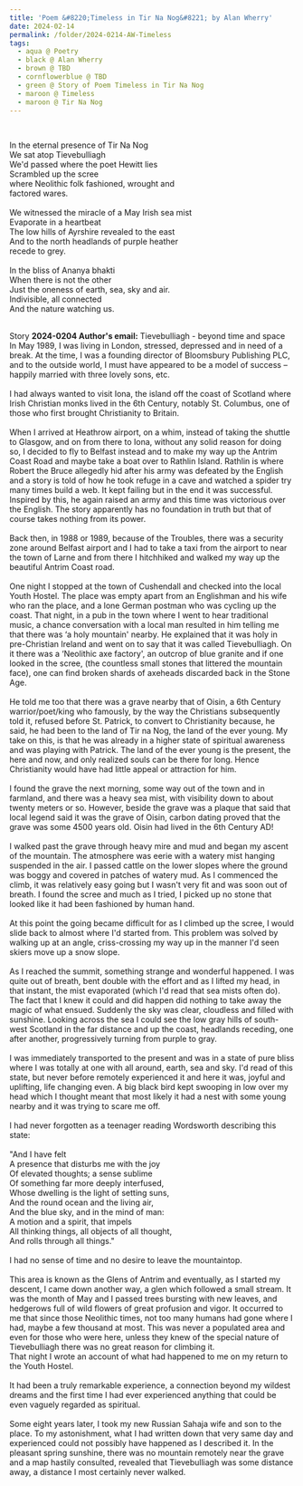 ```yaml
---
title: 'Poem &#8220;Timeless in Tir Na Nog&#8221; by Alan Wherry'
date: 2024-02-14
permalink: /folder/2024-0214-AW-Timeless
tags:
  - aqua @ Poetry
  - black @ Alan Wherry
  - brown @ TBD
  - cornflowerblue @ TBD
  - green @ Story of Poem Timeless in Tir Na Nog
  - maroon @ Timeless
  - maroon @ Tir Na Nog
---
```


<br>

<p>
In the eternal presence of Tir Na Nog<br>
We sat atop Tievebulliagh<br>
We'd passed where the poet Hewitt lies<br>
Scrambled up the scree<br>
where Neolithic folk fashioned, wrought and<br>
factored wares.<br>
<br>
We witnessed the miracle of a May Irish sea mist<br>
Evaporate in a heartbeat<br>
The low hills of Ayrshire revealed to the east<br>
And to the north headlands of purple heather<br>
recede to grey.<br>
<br>
In the bliss of Ananya bhakti<br>
When there is not the other<br>
Just the oneness of earth, sea, sky and air.<br>
Indivisible, all connected<br>
And the nature watching us.<br>
</p>

<br>

<wave-list>
<list-title color="DarkSeaGreen" width="40">Story</list-title>
  <list-item color="BlanchedAlmond"  width="280"><b>2024-0204 Author's email:</b> Tievebulliagh - beyond time and space<br>
In May 1989, I was living in London, stressed, depressed and in need of a break. At the time, I was a founding director of Bloomsbury Publishing PLC, and to the outside world, I must have appeared to be a model of success – happily married with three lovely sons, etc.<br>
<br>
I had always wanted to visit Iona, the island off the coast of Scotland where Irish Christian monks lived in the 6th Century, notably St. Columbus, one of those who first brought Christianity to Britain.<br>
<br>
When I arrived at Heathrow airport, on a whim, instead of taking the shuttle to Glasgow, and on from there to Iona, without any solid reason for doing so, I decided to fly to Belfast instead and to make my way up the Antrim Coast Road and maybe take a boat over to Rathlin Island. Rathlin is where Robert the Bruce allegedly hid after his army was defeated by the English and a story is told of how he took refuge in a cave and watched a spider try many times build a web. It kept failing but in the end it was successful. Inspired by this, he again raised an army and this time was victorious over the English. The story apparently has no foundation in truth but that of course takes nothing from its power.<br>
<br>
Back then, in 1988 or 1989, because of the Troubles, there was a security zone around Belfast airport and I had to take a taxi from the airport to near the town of Larne and from there I hitchhiked and walked my way up the beautiful Antrim Coast road.<br>
<br>
One night I stopped at the town of Cushendall and checked into the local Youth Hostel. The place was empty apart from an Englishman and his wife who ran the place, and a lone German postman who was cycling up the coast. That night, in a pub in the town where I went to hear traditional music, a chance conversation with a local man resulted in him telling me that there was ‘a holy mountain' nearby. He explained that it was holy in pre-Christian Ireland and went on to say that it was called Tievebulliagh. On it there was a ‘Neolithic axe factory', an outcrop of blue granite and if one looked in the scree, (the countless small stones that littered the mountain face), one can find broken shards of axeheads discarded back in the Stone Age.<br>
<br>
He told me too that there was a grave nearby that of Oisin, a 6th Century warrior/poet/king who famously, by the way the Christians subsequently told it, refused before St. Patrick, to convert to Christianity because, he said, he had been to the land of Tir na Nog, the land of the ever young. My take on this, is that he was already in a higher state of spiritual awareness and was playing with Patrick. The land of the ever young is the present, the here and now, and only realized souls can be there for long. Hence Christianity would have had little appeal or attraction for him.<br>
<br>
I found the grave the next morning, some way out of the town and in farmland, and there was a heavy sea mist, with visibility down to about twenty meters or so. However, beside the grave was a plaque that said that local legend said it was the grave of Oisin, carbon dating proved that the grave was some 4500 years old. Oisin had lived in the 6th Century AD!<br>
<br>
I walked past the grave through heavy mire and mud and began my ascent of the mountain. The atmosphere was eerie with a watery mist hanging suspended in the air. I passed cattle on the lower slopes where the ground was boggy and covered in patches of watery mud. As I commenced the climb, it was relatively easy going but I wasn't very fit and was soon out of breath. I found the scree and much as I tried, I picked up no stone that looked like it had been fashioned by human hand.<br>
<br>
At this point the going became difficult for as I climbed up the scree, I would slide back to almost where I'd started from. This problem was solved by walking up at an angle, criss-crossing my way up in the manner I'd seen skiers move up a snow slope.<br>
<br>
As I reached the summit, something strange and wonderful happened. I was quite out of breath, bent double with the effort and as I lifted my head, in that instant, the mist evaporated (which I'd read that sea mists often do). The fact that I knew it could and did happen did nothing to take away the magic of what ensued. Suddenly the sky was clear, cloudless and filled with sunshine. Looking across the sea I could see the low gray hills of south-west Scotland in the far distance and up the coast, headlands receding, one after another, progressively turning from purple to gray.<br>
<br>
I was immediately transported to the present and was in a state of pure bliss where I was totally at one with all around, earth, sea and sky. I'd read of this state, but never before remotely experienced it and here it was, joyful and uplifting, life changing even. A big black bird kept swooping in low over my head which I thought meant that most likely it had a nest with some young nearby and it was trying to scare me off.<br>
<br>
I had never forgotten as a teenager reading Wordsworth describing this state:<br>
<br>
"And I have felt<br>
A presence that disturbs me with the joy<br>
Of elevated thoughts; a sense sublime<br>
Of something far more deeply interfused,<br>
Whose dwelling is the light of setting suns,<br>
And the round ocean and the living air,<br>
And the blue sky, and in the mind of man:<br>
A motion and a spirit, that impels<br>
All thinking things, all objects of all thought,<br>
And rolls through all things."<br>
<br>
I had no sense of time and no desire to leave the mountaintop.<br>
<br>
This area is known as the Glens of Antrim and eventually, as I started my descent, I came down another way, a glen which followed a small stream. It was the month of May and I passed trees bursting with new leaves, and hedgerows full of wild flowers of great profusion and vigor. It occurred to me that since those Neolithic times, not too many humans had gone where I had, maybe a few thousand at most. This was never a populated area and even for those who were here, unless they knew of the special nature of Tievebulliagh there was no great reason for climbing it.<br>
That night I wrote an account of what had happened to me on my return to the Youth Hostel.<br>
<br>
It had been a truly remarkable experience, a connection beyond my wildest dreams and the first time I had ever experienced anything that could be even vaguely regarded as spiritual.<br>
<br>
Some eight years later, I took my new Russian Sahaja wife and son to the place. To my astonishment, what I had written down that very same day and experienced could not possibly have happened as I described it. In the pleasant spring sunshine, there was no mountain remotely near the grave and a map hastily consulted, revealed that Tievebulliagh was some distance away, a distance I most certainly never walked.</list-item>
</wave-list>